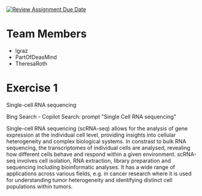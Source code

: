 [![Review Assignment Due Date](https://classroom.github.com/assets/deadline-readme-button-22041afd0340ce965d47ae6ef1cefeee28c7c493a6346c4f15d667ab976d596c.svg)](https://classroom.github.com/a/aKWLU3-A)

# Team Members
- lgraz
- PartOfDeasMind
- TheresaRoth

# Exercise 1

Single-cell RNA sequencing

Bing Search - Copilot Search: prompt "Single Cell RNA sequencing"

Single-cell RNA sequencing (scRNA-seq) allows for the analysis of gene expression at the individual cell level, providing insights into cellular heterogeneity and complex biological systems. In constrast to bulk RNA sequencing, the transcriptomes of individual cells are analysed, revealing how different cells behave and respond within a given environment. scRNA-seq involves cell isolation, RNA extraction, library preparation and sequencing including bioinformatic analyses. It has a wide range of applications across various fields, e.g. in cancer research where it is used for understanding tumor heterogeneity and identifying distinct cell populations within tumors.
